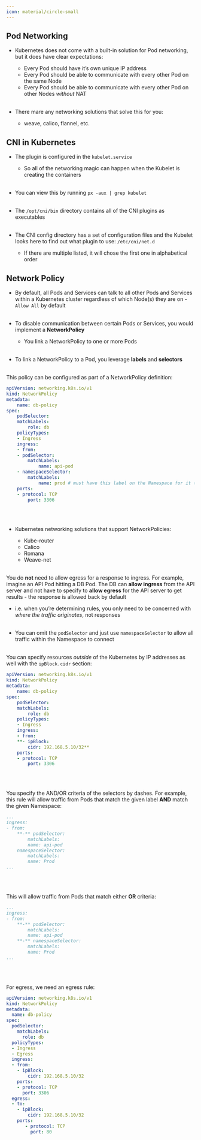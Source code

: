 ```yaml
---
icon: material/circle-small
---
```


## Pod Networking

- Kubernetes does not come with a built-in solution for Pod networking, but it does have clear expectations:
    - Every Pod should have it’s own unique IP address
    - Every Pod should be able to communicate with every other Pod on the same Node
    - Every Pod should be able to communicate with every other Pod on other Nodes *without* NAT
<br><br>

- There mare any networking solutions that solve this for you:
    - weave, calico, flannel, etc.

## CNI in Kubernetes

- The plugin is configured in the `kubelet.service`
    - So all of the networking magic can happen when the Kubelet is creating the containers
<br><br>

- You can view this by running `px -aux | grep kubelet`
<br><br>

- The `/opt/cni/bin` directory contains all of the CNI plugins as executables
<br><br>
- The CNI config directory has a set of configuration files and the Kubelet looks here to find out what plugin to use: `/etc/cni/net.d`
    - If there are multiple listed, it will chose the first one in alphabetical order

## Network Policy

- By default, all Pods and Services can talk to all other Pods and Services within a Kubernetes cluster regardless of which Node(s) they are on - `Allow All` by default
<br><br>

- To disable communication between certain Pods or Services, you would implement a **NetworkPolicy**
    - You link a NetworkPolicy to one or more Pods
<br><br>

- To link a NetworkPolicy to a Pod, you leverage **labels** and **selectors**
<br><br>

This policy can be configured as part of a NetworkPolicy definition:
    
```yaml
apiVersion: networking.k8s.io/v1
kind: NetworkPolicy
metadata:
    name: db-policy
spec:
    podSelector:
    matchLabels:
        role: db
    policyTypes:
    - Ingress
    ingress:
    - from:
    - podSelector:
        matchLabels:
            name: api-pod
    - namespaceSelector:
        matchLabels:
            name: prod # must have this label on the Namespace for it to work
    ports:
    - protocol: TCP
        port: 3306
```
<br><br>

- Kubernetes networking solutions that support NetworkPolicies:

    - Kube-router
    - Calico
    - Romana
    - Weave-net
<br><br>


You do **not** need to allow egress for a response to ingress. For example, imagine an API Pod hitting a DB Pod. The DB can **allow** **ingress** from the API server and not have to specify to **allow egress** for the API server to get results - the response is allowed back by default

- i.e. when you’re determining rules, you only need to be concerned with *where the traffic originates*, not responses
<br><br>

- You can omit the `podSelector` and just use `namespaceSelector` to allow all traffic within the Namespace to connect
<br><br>

You can specify resources *outside* of the Kubernetes by IP addresses as well with the `ipBlock.cidr` section:
    
```yaml
apiVersion: networking.k8s.io/v1
kind: NetworkPolicy
metadata:
    name: db-policy
spec:
    podSelector:
    matchLabels:
        role: db
    policyTypes:
    - Ingress
    ingress:
    - from:
    **- ipBlock:
        cidr: 192.168.5.10/32**
    ports:
    - protocol: TCP
        port: 3306
```
<br><br>

You specify the AND/OR criteria of the selectors by dashes. For example, this rule will allow traffic from Pods that match the given label **AND** match the given Namespace:    
```yaml
...
ingress:
- from:
    **-** podSelector:
        matchLabels:
        name: api-pod
    namespaceSelector:
        matchLabels:
        name: Prod
...
```
<br><br>

This will allow traffic from Pods that match either **OR** criteria:
    
```yaml
...
ingress:
- from:
    **-** podSelector:
        matchLabels:
        name: api-pod
    **-** namespaceSelector:
        matchLabels:
        name: Prod
...
```
<br><br>

For egress, we need an egress rule:
``` yaml
apiVersion: networking.k8s.io/v1
kind: NetworkPolicy
metadata:
  name: db-policy
spec:
  podSelector:
    matchLabels:
      role: db
  policyTypes:
  - Ingress
  - Egress
  ingress:
  - from:
    - ipBlock:
        cidr: 192.168.5.10/32
    ports:
    - protocol: TCP
      port: 3306
  egress:
  - to: 
    - ipBlock:
        cidr: 192.168.5.10/32
    ports:
	   - protocol: TCP
	     port: 80
```